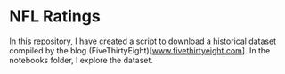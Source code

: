 # NFL Ratings 
In this repository, I have created a script to download a historical dataset compiled by the blog (FiveThirtyEight)[www.fivethirtyeight.com].  In the notebooks folder, I explore the dataset.

